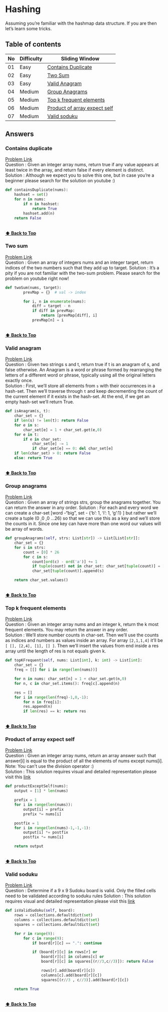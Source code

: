 # Hashing

Assuming you’re familiar with the hashmap data structure. If you are then let’s learn some tricks.

## Table of contents

| No  | Difficulty | Sliding Window                                                |
| --- | ---------- | ------------------------------------------------------------- |
| 01  | Easy       | [Contains Duplicate](#contains-duplicate)                     |
| 02  | Easy       | [Two Sum](#two-sum)                                           |
| 03  | Easy       | [Valid Anagram](#valid-anagram)                               |
| 04  | Medium     | [Group Anagrams](#group-anagrams)                             |
| 05  | Medium     | [Top k frequent elements](#top-k-frequent-elements)           |
| 06  | Medium     | [Product of array expect self](#product-of-array-expect-self) |
| 07  | Medium     | [Valid soduku](#valid-soduku)                                 |

## Answers

### Contains duplicate

[Problem Link](https://leetcode.com/problems/contains-duplicate/) <br/>
Question : Given an integer array nums, return true if any value appears at least twice in the array, and return false if every element is distinct.<br/>
Solution : Although we expect you to solve this one, but in case you’re a beginner please search for the solution on youtube :)

```python
def containsDuplicate(nums):
    hashset = set()
    for n in nums:
        if n in hashset:
            return True
        hashset.add(n)
    return False

```

<br/>**[⬆ Back to Top](#table-of-contents)**

### Two sum

[Problem Link](https://leetcode.com/problems/two-sum/) <br/>
Question : Given an array of integers nums and an integer target, return indices of the two numbers such that they add up to target.
Solution : It’s a pity if you are not familiar with the two-sum problem. Please search for the problem on youtube right now!

```python
def twoSum(nums, target):
        prevMap = {}  # val -> index

        for i, n in enumerate(nums):
            diff = target - n
            if diff in prevMap:
                return [prevMap[diff], i]
            prevMap[n] = i
```

<br/>**[⬆ Back to Top](#table-of-contents)**

### Valid anagram

[Problem Link](https://leetcode.com/problems/valid-anagram/) <br/>
Question : Given two strings s and t, return true if t is an anagram of s, and false otherwise. An Anagram is a word or phrase formed by rearranging the letters of a different word or phrase, typically using all the original letters exactly once.<br/>
Solution : First, we’ll store all elements from `s` with their occurrences in a hash-set. Then we’ll traverse through `t` and keep decrementing the count of the current element if it exists in the hash-set. At the end, if we get an empty hash-set we’ll return True.

```python
def isAnagram(s, t):
    char_set = {}
    if len(s) != len(t): return False
    for e in s:
        char_set[e] = 1 + char_set.get(e,0)
    for e in t:
        if e in char_set:
            char_set[e] -= 1
            if char_set[e] == 0: del char_set[e]
    if len(char_set) > 0: return False
    else: return True
```

<br/>**[⬆ Back to Top](#table-of-contents)**

### Group anagrams

[Problem Link](https://leetcode.com/problems/group-anagrams/) <br/>
Question : Given an array of strings strs, group the anagrams together. You can return the answer in any order.
Solution : For each and every word we can create a char-set [word -“big”, set - {‘b’: 1, ‘i’: 1, ‘g’:1} ] but rather we’ll create a tuple (0 ,0 ,0 …26) so that we can use this as a key and we’ll store the counts in it. Since one key can have more than one word our values will be array of words.

```python
def groupAnagrams(self, strs: List[str]) -> List[List[str]]:
    char_set = {}
    for s in strs:
        count = [0] * 26
        for c in s:
            count[ord(c) - ord('a')] += 1
            if tuple(count) not in char_set: char_set[tuple(count)] = []
            char_set[tuple(count)].append(s)

    return char_set.values()
```

<br/>**[⬆ Back to Top](#table-of-contents)**

### Top k frequent elements

[Problem Link]() <br/>
Question : Given an integer array nums and an integer k, return the k most frequent elements. You may return the answer in any order. </br>
Solution : We’ll store number counts in char-set. Then we’ll use the counts as indices and numbers as values inside an array. For array `[2,1,1,4]` it’ll be `[ [], [2,4], [1], [] ]`. Then we’ll insert the values from end inside a res array until the length of res is not equals given k.

```python
def topKFrequent(self, nums: List[int], k: int) -> List[int]:
    char_set = {}
    freq = [[] for i in range(len(nums))]

    for n in nums: char_set[n] = 1 + char_set.get(n,0)
    for n, c in char_set.items(): freq[c].append(n)

    res = []
    for i in range(len(freq)-1,0,-1):
        for n in freq[i]:
        res.append(n)
        if len(res) == k: return res
```

<br/>**[⬆ Back to Top](#table-of-contents)**

### Product of array expect self

[Problem Link](https://leetcode.com/problems/product-of-array-except-self/) <br/>
Question : Given an integer array nums, return an array answer such that answer[i] is equal to the product of all the elements of nums except nums[i]. Note: You can't use the division operator :) <br/>
Solution : This solution requires visual and detailed representation please visit this [link](https://www.youtube.com/watch?v=bNvIQI2wAjk)

```python
def productExceptSelf(nums):
    output = [1] * len(nums)

    prefix = 1
    for i in range(len(nums)):
        output[i] = prefix
        prefix *= nums[i]

    postfix = 1
    for i in range(len(nums)-1,-1,-1):
        output[i] *= postfix
        postfix *= nums[i]

    return output
```

<br/>**[⬆ Back to Top](#table-of-contents)**

### Valid soduku

[Problem Link](https://leetcode.com/problems/valid-sudoku/) <br/>
Question : Determine if a 9 x 9 Sudoku board is valid. Only the filled cells need to be validated according to soduku rules
Solution : This solution requires visual and detailed representation please visit this [link](https://www.youtube.com/watch?v=TjFXEUCMqI8)

```python
def isValidSudoku(self, board):
    rows = collections.defaultdict(set)
    columns = collections.defaultdict(set)
    squares = collections.defaultdict(set)

    for r in range(9):
        for c in range(9):
            if board[r][c] == ".": continue

            if (board[r][c] in rows[r] or
                board[r][c] in columns[c] or
                board[r][c] in squares[(r//3,c//3)]): return False

                rows[r].add(board[r][c])
                columns[c].add(board[r][c])
                squares[(r//3 , c//3)].add(board[r][c])

    return True
```

<br/>**[⬆ Back to Top](#table-of-contents)**
